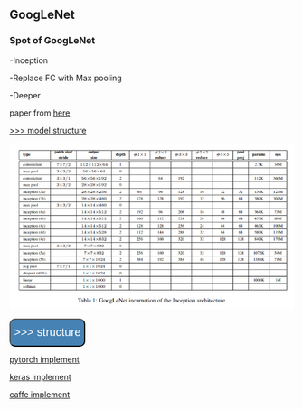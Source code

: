 ## GoogLeNet

### Spot of GoogLeNet

-Inception

-Replace FC with Max pooling

-Deeper


 paper from [here](https://arxiv.org/abs/1409.4842)

[>>> model structure](http://ethereon.github.io/netscope/#/preset/googlenet)

![googlenet](./Images/GoogLeNet.png)

<a href="structure.md" ><button style="font-size: 20px; color: white; background-color: steelblue; 
height: 50px; border-radius: 10px; " > >>> structure </button></a>

[pytorch implement](./utils/GoogLeNet_pytorch.py)

[keras implement](./utils/GoogLeNet_keras.py)

[caffe implement](./utils/GoogLeNet_caffe.prototxt)

